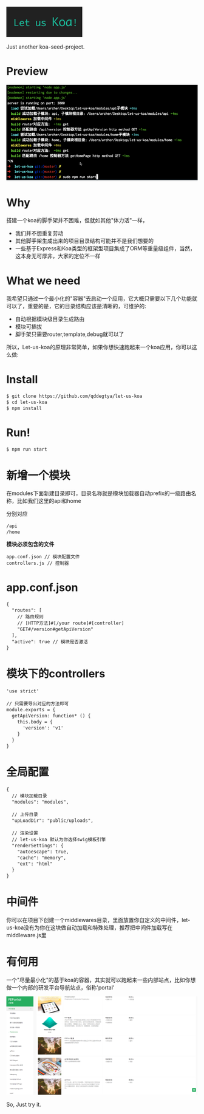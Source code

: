 ![let-us-koa](./preview/let-us-koa.png)

Just another koa-seed-project.

Preview
==========

![let-us-koa](./preview/let-us-koa.gif)

Why
======

搭建一个koa的脚手架并不困难，但就如其他"体力活"一样，

* 我们并不想重复劳动
* 其他脚手架生成出来的项目目录结构可能并不是我们想要的
* 一些基于Express和Koa类型的框架型项目集成了ORM等重量级组件，当然，这本身无可厚非，大家的定位不一样

What we need
====

我希望只通过一个最小化的"容器"去启动一个应用，它大概只需要以下几个功能就可以了，重要的是，它的目录结构应该是清晰的，可维护的:

* 自动根据模块级目录生成路由
* 模块可插拔
* 脚手架只需要router,template,debug就可以了

所以，Let-us-koa的原理非常简单，如果你想快速跑起来一个koa应用，你可以这么做:

Install
========

```
$ git clone https://github.com/qddegtya/let-us-koa
$ cd let-us-koa
$ npm install
```

Run!
=======

```
$ npm run start
```

新增一个模块
==========

在modules下面新建目录即可，目录名称就是模块加载器自动prefix的一级路由名称，比如我们这里的api和home

分别对应

```
/api
/home
```

**模块必须包含的文件**

```
app.conf.json // 模块配置文件
controllers.js // 控制器
```

app.conf.json
===========

```
{
  "routes": [
    // 路由规则
    // [HTTP方法]#[/your route]#[controller]
    "GET#/version#getApiVersion"
  ],
  "active": true // 模块是否激活
}
```

模块下的controllers
==================

```
'use strict'

// 只需要导出对应的方法即可
module.exports = {
  getApiVersion: function* () {
    this.body = {
      'version': 'v1'
    }
  }
}
```

全局配置
=============
```
{
  // 模块加载目录
  "modules": "modules",

  // 上传目录
  "upLoadDir": "public/uploads",

  // 渲染设置
  // let-us-koa 默认为你选择swig模板引擎
  "renderSettings": {
    "autoescape": true,
    "cache": "memory",
    "ext": "html"
  }
}
```


中间件
======

你可以在项目下创建一个middlewares目录，里面放置你自定义的中间件，let-us-koa没有为你在这块做自动加载和特殊处理，推荐把中间件加载写在middleware.js里


有何用
=======

一个"尽量最小化"的基于koa的容器，其实就可以跑起来一些内部站点，比如你想做一个内部的研发平台导航站点，俗称'portal'

![](./preview/portal.png)


So, Just try it.
